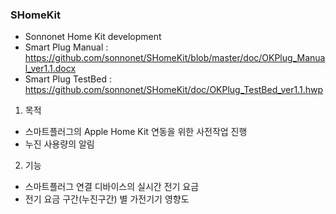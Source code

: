 ### SHomeKit
  - Sonnonet Home Kit development
  - Smart Plug Manual : https://github.com/sonnonet/SHomeKit/blob/master/doc/OKPlug_Manual_ver1.1.docx
  - Smart Plug TestBed :  https://github.com/sonnonet/SHomeKit/doc/OKPlug_TestBed_ver1.1.hwp



1. 목적
  - 스마트플러그의 Apple Home Kit 연동을 위한 사전작업 진행
  - 누진 사용량의 알림
  
2. 기능
  - 스마트플러그 연결 디바이스의 실시간 전기 요금
  - 전기 요금 구간(누진구간) 별 가전기기 영향도
